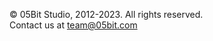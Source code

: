 &copy; 05Bit Studio, 2012-2023. All rights reserved.  
Contact us at <a href="mailto:team@05bit.com">team@05bit.com</a>